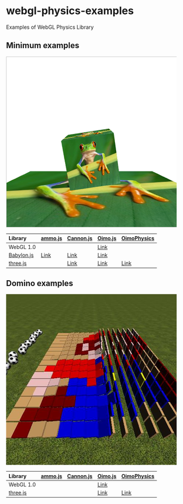 # webgl-physics-examples
Examples of WebGL Physics Library 


## Minimum examples

![](assets/screenshot/minimum.png)

|Library                                                      |[ammo.js](https://github.com/kripken/ammo.js/)                                        |[Cannon.js](https://github.com/schteppe/cannon.js)                                      |[Oimo.js](https://github.com/lo-th/Oimo.js/)                                          |[OimoPhysics](https://github.com/saharan/OimoPhysics)                                      |
|:------------------------------------------------------------|:-------------------------------------------------------------------------------------|:---------------------------------------------------------------------------------------|:-------------------------------------------------------------------------------------|:------------------------------------------------------------------------------------------|
|WebGL 1.0                                                    |                                                                                      |                                                                                        |[Link](https://cx20.github.io/webgl-physics-examples/examples/webgl1/oimo/minimum/)   |                                                                                           |
|[Babylon.js](https://github.com/BabylonJS/Babylon.js)        |[Link](https://cx20.github.io/webgl-physics-examples/examples/babylonjs/ammo/minimum/)|[Link](https://cx20.github.io/webgl-physics-examples/examples/babylonjs/cannon/minimum/)|[Link](https://cx20.github.io/webgl-physics-examples/examples/babylonjs/oimo/minimum/)|                                                                                           |
|[three.js](https://github.com/mrdoob/three.js/)              |                                                                                      |[Link](https://cx20.github.io/webgl-physics-examples/examples/threejs/cannon/minimum/)  |[Link](https://cx20.github.io/webgl-physics-examples/examples/threejs/oimo/minimum/)  |[Link](https://cx20.github.io/webgl-physics-examples/examples/threejs/oimophysics/minimum/)|


## Domino examples

![](assets/screenshot/domino.jpg)

|Library                                                      |[ammo.js](https://github.com/kripken/ammo.js/)                                        |[Cannon.js](https://github.com/schteppe/cannon.js)                                      |[Oimo.js](https://github.com/lo-th/Oimo.js/)                                          |[OimoPhysics](https://github.com/saharan/OimoPhysics)                                      |
|:------------------------------------------------------------|:-------------------------------------------------------------------------------------|:---------------------------------------------------------------------------------------|:-------------------------------------------------------------------------------------|:------------------------------------------------------------------------------------------|
|WebGL 1.0                                                    |                                                                                      |                                                                                        |[Link](https://cx20.github.io/webgl-physics-examples/examples/webgl1/oimo/domino/)    |                                                                                           |
|[three.js](https://github.com/mrdoob/three.js/)              |                                                                                      |                                                                                        |[Link](https://cx20.github.io/webgl-physics-examples/examples/threejs/oimo/domino/)   |[Link](https://cx20.github.io/webgl-physics-examples/examples/threejs/oimophysics/domino/) |
